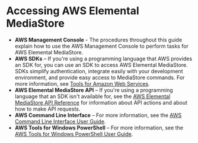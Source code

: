 # Accessing AWS Elemental MediaStore<a name="what-is-accessing"></a>
+ **AWS Management Console** \- The procedures throughout this guide explain how to use the AWS Management Console to perform tasks for AWS Elemental MediaStore\.
+ **AWS SDKs** – If you're using a programming language that AWS provides an SDK for, you can use an SDK to access AWS Elemental MediaStore\. SDKs simplify authentication, integrate easily with your development environment, and provide easy access to MediaStore commands\. For more information, see [Tools for Amazon Web Services](https://aws.amazon.com/tools)\.
+ **AWS Elemental MediaStore API** – If you're using a programming language that an SDK isn't available for, see the [AWS Elemental MediaStore API Reference](http://docs.aws.amazon.com/mediastore/latest/apireference/) for information about API actions and about how to make API requests\.
+ **AWS Command Line Interface** – For more information, see the [AWS Command Line Interface User Guide](http://docs.aws.amazon.com/cli/latest/userguide/)\.
+ **AWS Tools for Windows PowerShell** – For more information, see the [AWS Tools for Windows PowerShell User Guide](http://docs.aws.amazon.com/powershell/latest/userguide/)\.